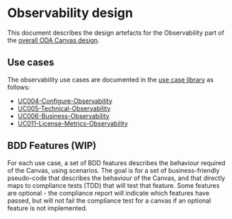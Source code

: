 # Observability design

This document describes the design artefacts for the Observability part of the [overall ODA Canvas design](Canvas-design.md).

## Use cases

The observability use cases are documented in the [use case library](usecase-library/README.md) as follows:

* [UC004-Configure-Observability](usecase-library/UC004-Configure-Observability.md)
* [UC005-Technical-Observability](usecase-library/UC005-Technical-Observability.md)
* [UC006-Business-Observability](usecase-library/UC006-Business-Observability.md)
* [UC011-License-Metrics-Observability](usecase-library/UC011-License-Metrics-Observability.md)


## BDD Features (WIP)

For each use case, a set of BDD features describes the behaviour required of the Canvas, using scenarios. The goal is for a set of business-friendly pseudo-code that describes the behaviour of the Canvas, and that directly maps to compliance tests (TDD) that will test that feature. Some features are optional - the compliance report will indicate which features have passed, but will not fail the compliance test for a canvas if an optional feature is not implemented.




